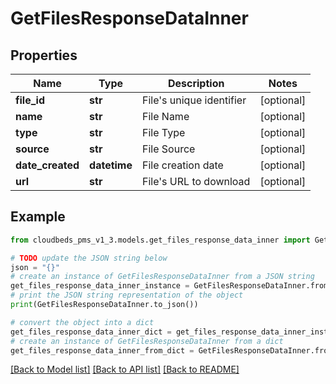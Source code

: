 # GetFilesResponseDataInner


## Properties

Name | Type | Description | Notes
------------ | ------------- | ------------- | -------------
**file_id** | **str** | File&#39;s unique identifier | [optional] 
**name** | **str** | File Name | [optional] 
**type** | **str** | File Type | [optional] 
**source** | **str** | File Source | [optional] 
**date_created** | **datetime** | File creation date | [optional] 
**url** | **str** | File&#39;s URL to download | [optional] 

## Example

```python
from cloudbeds_pms_v1_3.models.get_files_response_data_inner import GetFilesResponseDataInner

# TODO update the JSON string below
json = "{}"
# create an instance of GetFilesResponseDataInner from a JSON string
get_files_response_data_inner_instance = GetFilesResponseDataInner.from_json(json)
# print the JSON string representation of the object
print(GetFilesResponseDataInner.to_json())

# convert the object into a dict
get_files_response_data_inner_dict = get_files_response_data_inner_instance.to_dict()
# create an instance of GetFilesResponseDataInner from a dict
get_files_response_data_inner_from_dict = GetFilesResponseDataInner.from_dict(get_files_response_data_inner_dict)
```
[[Back to Model list]](../README.md#documentation-for-models) [[Back to API list]](../README.md#documentation-for-api-endpoints) [[Back to README]](../README.md)


